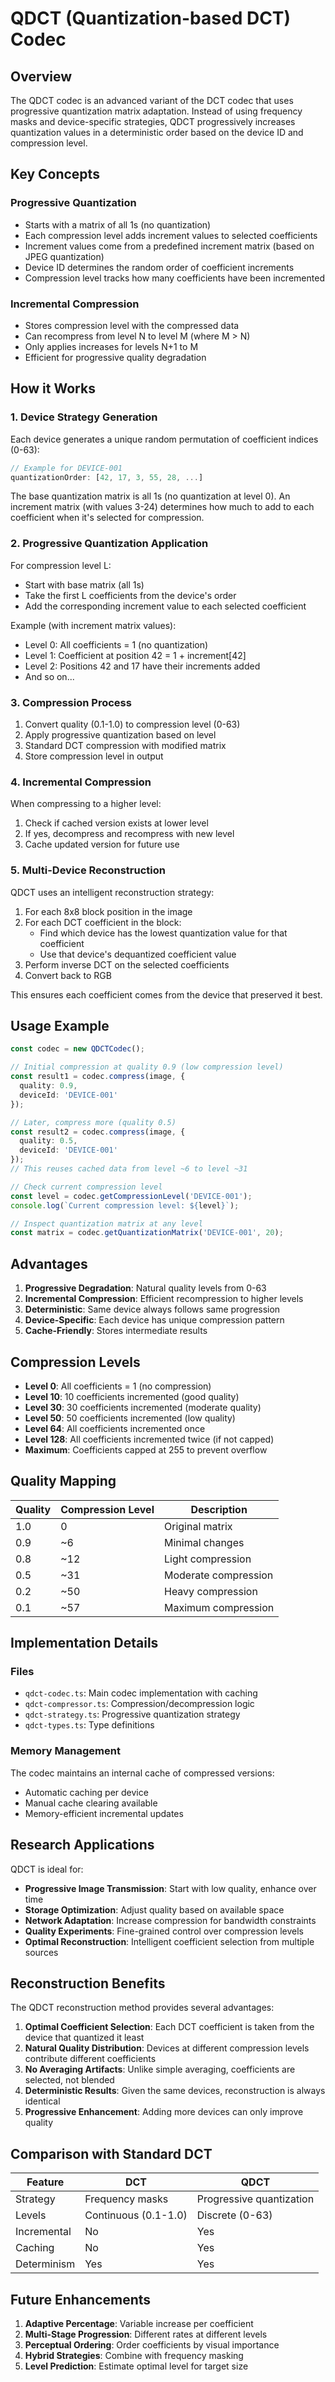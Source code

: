 # QDCT (Quantization-based DCT) Codec

## Overview

The QDCT codec is an advanced variant of the DCT codec that uses progressive quantization matrix adaptation. Instead of using frequency masks and device-specific strategies, QDCT progressively increases quantization values in a deterministic order based on the device ID and compression level.

## Key Concepts

### Progressive Quantization
- Starts with a matrix of all 1s (no quantization)
- Each compression level adds increment values to selected coefficients
- Increment values come from a predefined increment matrix (based on JPEG quantization)
- Device ID determines the random order of coefficient increments
- Compression level tracks how many coefficients have been incremented

### Incremental Compression
- Stores compression level with the compressed data
- Can recompress from level N to level M (where M > N)
- Only applies increases for levels N+1 to M
- Efficient for progressive quality degradation

## How it Works

### 1. Device Strategy Generation
Each device generates a unique random permutation of coefficient indices (0-63):
```typescript
// Example for DEVICE-001
quantizationOrder: [42, 17, 3, 55, 28, ...]
```

The base quantization matrix is all 1s (no quantization at level 0). An increment matrix (with values 3-24) determines how much to add to each coefficient when it's selected for compression.

### 2. Progressive Quantization Application
For compression level L:
- Start with base matrix (all 1s)
- Take the first L coefficients from the device's order
- Add the corresponding increment value to each selected coefficient

Example (with increment matrix values):
- Level 0: All coefficients = 1 (no quantization)
- Level 1: Coefficient at position 42 = 1 + increment[42]
- Level 2: Positions 42 and 17 have their increments added
- And so on...

### 3. Compression Process
1. Convert quality (0.1-1.0) to compression level (0-63)
2. Apply progressive quantization based on level
3. Standard DCT compression with modified matrix
4. Store compression level in output

### 4. Incremental Compression
When compressing to a higher level:
1. Check if cached version exists at lower level
2. If yes, decompress and recompress with new level
3. Cache updated version for future use

### 5. Multi-Device Reconstruction
QDCT uses an intelligent reconstruction strategy:
1. For each 8x8 block position in the image
2. For each DCT coefficient in the block:
   - Find which device has the lowest quantization value for that coefficient
   - Use that device's dequantized coefficient value
3. Perform inverse DCT on the selected coefficients
4. Convert back to RGB

This ensures each coefficient comes from the device that preserved it best.

## Usage Example

```typescript
const codec = new QDCTCodec();

// Initial compression at quality 0.9 (low compression level)
const result1 = codec.compress(image, {
  quality: 0.9,
  deviceId: 'DEVICE-001'
});

// Later, compress more (quality 0.5)
const result2 = codec.compress(image, {
  quality: 0.5,
  deviceId: 'DEVICE-001'
});
// This reuses cached data from level ~6 to level ~31

// Check current compression level
const level = codec.getCompressionLevel('DEVICE-001');
console.log(`Current compression level: ${level}`);

// Inspect quantization matrix at any level
const matrix = codec.getQuantizationMatrix('DEVICE-001', 20);
```

## Advantages

1. **Progressive Degradation**: Natural quality levels from 0-63
2. **Incremental Compression**: Efficient recompression to higher levels
3. **Deterministic**: Same device always follows same progression
4. **Device-Specific**: Each device has unique compression pattern
5. **Cache-Friendly**: Stores intermediate results

## Compression Levels

- **Level 0**: All coefficients = 1 (no compression)
- **Level 10**: 10 coefficients incremented (good quality)
- **Level 30**: 30 coefficients incremented (moderate quality)
- **Level 50**: 50 coefficients incremented (low quality)
- **Level 64**: All coefficients incremented once
- **Level 128**: All coefficients incremented twice (if not capped)
- **Maximum**: Coefficients capped at 255 to prevent overflow

## Quality Mapping

| Quality | Compression Level | Description |
|---------|------------------|-------------|
| 1.0 | 0 | Original matrix |
| 0.9 | ~6 | Minimal changes |
| 0.8 | ~12 | Light compression |
| 0.5 | ~31 | Moderate compression |
| 0.2 | ~50 | Heavy compression |
| 0.1 | ~57 | Maximum compression |

## Implementation Details

### Files
- `qdct-codec.ts`: Main codec implementation with caching
- `qdct-compressor.ts`: Compression/decompression logic
- `qdct-strategy.ts`: Progressive quantization strategy
- `qdct-types.ts`: Type definitions

### Memory Management
The codec maintains an internal cache of compressed versions:
- Automatic caching per device
- Manual cache clearing available
- Memory-efficient incremental updates

## Research Applications

QDCT is ideal for:
- **Progressive Image Transmission**: Start with low quality, enhance over time
- **Storage Optimization**: Adjust quality based on available space
- **Network Adaptation**: Increase compression for bandwidth constraints
- **Quality Experiments**: Fine-grained control over compression levels
- **Optimal Reconstruction**: Intelligent coefficient selection from multiple sources

## Reconstruction Benefits

The QDCT reconstruction method provides several advantages:

1. **Optimal Coefficient Selection**: Each DCT coefficient is taken from the device that quantized it least
2. **Natural Quality Distribution**: Devices at different compression levels contribute different coefficients
3. **No Averaging Artifacts**: Unlike simple averaging, coefficients are selected, not blended
4. **Deterministic Results**: Given the same devices, reconstruction is always identical
5. **Progressive Enhancement**: Adding more devices can only improve quality

## Comparison with Standard DCT

| Feature | DCT | QDCT |
|---------|-----|------|
| Strategy | Frequency masks | Progressive quantization |
| Levels | Continuous (0.1-1.0) | Discrete (0-63) |
| Incremental | No | Yes |
| Caching | No | Yes |
| Determinism | Yes | Yes |

## Future Enhancements

1. **Adaptive Percentage**: Variable increase per coefficient
2. **Multi-Stage Progression**: Different rates at different levels
3. **Perceptual Ordering**: Order coefficients by visual importance
4. **Hybrid Strategies**: Combine with frequency masking
5. **Level Prediction**: Estimate optimal level for target size